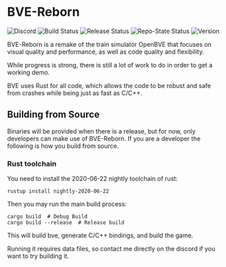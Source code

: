 # BVE-Reborn

![Discord](https://img.shields.io/discord/451037457475960852?color=7289DA&label=discord&style=flat-square)
![Build Status](https://img.shields.io/github/workflow/status/BVE-Reborn/bve-reborn/build?label=build&style=flat-square)
![Release Status](https://img.shields.io/github/workflow/status/BVE-Reborn/bve-reborn/release?label=release&style=flat-square)
![Repo-State Status](https://img.shields.io/github/workflow/status/BVE-Reborn/bve-reborn/repo-state?label=repo-state&style=flat-square)
![Version](https://img.shields.io/github/v/release/BVE-Reborn/bve-reborn?include_prereleases&label=version&style=flat-square)

BVE-Reborn is a remake of the train simulator OpenBVE that focuses on visual quality and
performance, as well as code quality and flexibility.

While progress is strong, there is still a lot of work to do in order to get a working
demo.

BVE uses Rust for all code, which allows the code to be robust and safe from crashes
while being just as fast as C/C++.

## Building from Source

Binaries will be provided when there is a release, but for now, only developers can
make use of BVE-Reborn. If you are a developer the following is how you build from source.

### Rust toolchain

You need to install the 2020-06-22 nightly toolchain of rust:

```
rustup install nightly-2020-06-22
```

Then you may run the main build process:

```
cargo build  # Debug Build
cargo build --release  # Release build
```

This will build bve, generate C/C++ bindings, and build the game.

Running it requires data files, so contact me directly on the discord if you want to try building it.
